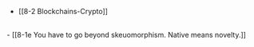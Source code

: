 - [[8-2 Blockchains-Crypto]]
<br>
- [[8-1e You have to go beyond skeuomorphism. Native means novelty.]]
